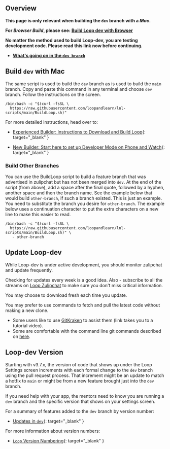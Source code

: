 ## Overview


**This page is only relevant when building the `dev` branch with a *Mac*.**

**For *Browser Build*, please see: [Build Loop dev with Browser](../browser/build-dev-browser.md)**

**No matter the method used to build Loop-dev, you are testing development code. Please read this link now before continuing.**

* **[What's going on in the `dev branch`](../version/development.md#whats-going-on-in-the-dev-branch)**

## Build `dev` with Mac

The same script is used to build the `dev` branch as is used to build the `main` branch. Copy and paste this command in any terminal and choose `dev` branch. Follow the instructions on the screen.

``` { title="Replace <code>other-branch</code> with the desired branch" }
/bin/bash -c "$(curl -fsSL \
  https://raw.githubusercontent.com/loopandlearn/lnl-scripts/main/BuildLoop.sh)"
```

For more detailed instructions, head over to:

* [Experienced Builder: Instructions to Download and Build Loop](https://loopkit.github.io/loopdocs/build/build-app/#download-loop){: target="_blank" }

* [New Builder: Start here to set up Developer Mode on Phone and Watch](https://loopkit.github.io/loopdocs/build/build-app/#prepare-your-phone-and-watch){: target="_blank" }

### Build Other Branches

You can use the BuildLoop script to build a feature branch that was advertised in zulipchat but has not been merged into `dev`. At the end of the script (from above), add a space after the final quote, followed by a hyphen, another space and then the branch name. See the example below that would build `other-branch`, if such a branch existed. This is just an example. You need to substitute the branch you desire for `other-branch`. The example below uses a continuation character to put the extra characters on a new line to make this easier to read.

``` { title="Replace <code>other-branch</code> with the desired branch" }
/bin/bash -c "$(curl -fsSL \
  https://raw.githubusercontent.com/loopandlearn/lnl-scripts/main/BuildLoop.sh)" \
   - other-branch
```

## Update Loop-dev

While Loop-dev is under active development, you should monitor zulipchat and update frequently.

Checking for updates every week is a good idea. Also - subscribe to all the streams on [Loop Zulipchat](https://loop.zulipchat.com) to make sure you don't miss critical information.

You may choose to download fresh each time you update. 

You may prefer to use commands to fetch and pull the latest code without making a new clone.

* Some users like to use [GitKraken](https://support.gitkraken.com/) to assist them (link takes you to a tutorial video).
* Some are comfortable with the command line git commands described on [here](../version/loopworkspace.md#updating-loop-using-loopworkspace).

## Loop-dev Version

Starting with v3.7.x, the version of code that shows up under the Loop Settings screen increments with each formal change to the `dev` branch using the pull request process. That increment might be an update to match a hotfix to `main` or might be from a new feature brought just into the `dev` branch.

If you need help with your app, the mentors need to know you are running a `dev` branch and the specific version that shows on your settings screen. 

For a summary of features added to the `dev` branch by version number:

* [Updates in `dev`](../version/development.md#updates-in-dev){: target="_blank" }

For more information about version numbers:

* [`Loop` Version Numbering](../version/releases.md#loop-version-numbering){: target="_blank" }
